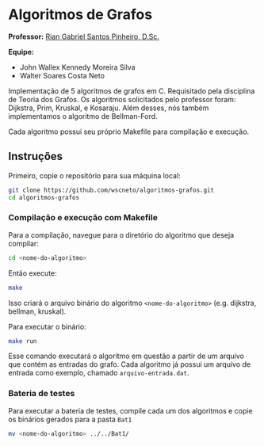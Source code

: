 # Algoritmos de Grafos

**Professor:** [Rian Gabriel Santos Pinheiro, D.Sc.](https://ic.ufal.br/professor/rian/)

**Equipe:**

-   John Wallex Kennedy Moreira Silva
-   Walter Soares Costa Neto

Implementação de 5 algoritmos de grafos em C. Requisitado pela disciplina de Teoria dos Grafos.
Os algoritmos solicitados pelo professor foram: Dijkstra, Prim, Kruskal, e Kosaraju. Além desses, nós também implementamos o algoritmo de Bellman-Ford.

Cada algoritmo possui seu próprio Makefile para compilação e execução.

## Instruções

Primeiro, copie o repositório para sua máquina local:

```bash
git clone https://github.com/wscneto/algoritmos-grafos.git
cd algoritmos-grafos
```

### Compilação e execução com Makefile

Para a compilação, navegue para o diretório do algoritmo que deseja compilar:

```bash
cd <nome-do-algoritmo>
```

Então execute:

```bash
make
```

Isso criará o arquivo binário do algoritmo `<nome-do-algoritmo>` (e.g. dijkstra, bellman, kruskal).

Para executar o binário:

```bash
make run
```

Esse comando executará o algoritmo em questão a partir de um arquivo que contém as entradas do grafo. Cada algoritmo já possui um arquivo de entrada como exemplo, chamado `arquivo-entrada.dat`.

### Bateria de testes

Para executar a bateria de testes, compile cada um dos algoritmos e copie os binários gerados para a pasta `Bat1`

```bash
mv <nome-do-algoritmo> ../../Bat1/
```
